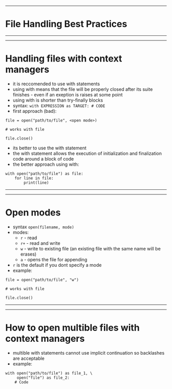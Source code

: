 ***
# File Handling Best Practices
***
***
# Handling files with context managers
* it is reccomended to use with statements
* using with means that the file will be properly closed after its suite finishes - even if an exeption is raises at some point
* using with is shorter than try-finally blocks
* syntax: ```with EXPRESSION as TARGET: # CODE```
* first approach (bad):
```
file = open("path/to/file", <open mode>)

# works with file

file.close()
```
* its better to use the with statement
* the with statement allows the execution of initialization and finalization code around a block of code
* the better approach using with:
```
with open("path/to/file") as file:
    for line in file:
        print(line)
```
***
***
# Open modes
* syntax ```open(filename, mode)```
* modes:
    * ```r``` - read
    * ```r+``` - read and write
    * ```w``` - write to existing file (an existing file with the same name will be erases)
    * ```a``` - opens the file for appending 
* ```r``` is the default if you dont specify a mode
* example:
```
file = open("path/to/file", "w")

# works with file

file.close()
```
***
***
# How to open multible files with context managers 
* multible with statements cannot use implicit continuation so backlashes are acceptable 
* example: 
```
with open("path/to/file") as file_1, \
     open("file") as file_2:
    # Code 
```